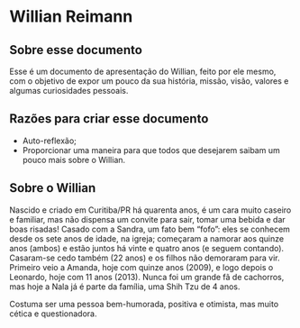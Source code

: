 # Willian Reimann

## Sobre esse documento
Esse é um documento de apresentação do Willian, feito por ele mesmo, com o objetivo de expor um pouco da sua história, missão, visão, valores e algumas curiosidades pessoais.

## Razões para criar esse documento
- Auto-reflexão;
- Proporcionar uma maneira para que todos que desejarem saibam um pouco mais sobre o Willian.

## Sobre o Willian
Nascido e criado em Curitiba/PR há quarenta anos, é um cara muito caseiro e familiar, mas não dispensa um convite para sair, tomar uma bebida e dar boas risadas! Casado com a Sandra, um fato bem “fofo”: eles se conhecem desde os sete anos de idade, na igreja; começaram a namorar aos quinze anos (ambos) e estão juntos há vinte e quatro anos (e seguem contando). Casaram-se cedo também (22 anos) e os filhos não demoraram para vir. Primeiro veio a Amanda, hoje com quinze anos (2009), e logo depois o Leonardo, hoje com 11 anos (2013). Nunca foi um grande fã de cachorros, mas hoje a Nala já é parte da família, uma Shih Tzu de 4 anos.

Costuma ser uma pessoa bem-humorada, positiva e otimista, mas muito cética e questionadora.
